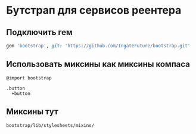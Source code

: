 # Бутстрап для сервисов реентера

## Подключить гем

```ruby
gem 'bootstrap', git: 'https://github.com/IngateFuture/bootstrap.git'
```

## Использовать миксины как миксины компаса

```
@import bootstrap

.button
  +button
```

## Миксины тут

```
bootstrap/lib/stylesheets/mixins/
```

